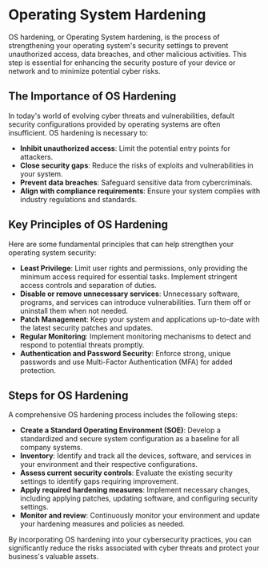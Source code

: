 # Operating System Hardening

OS hardening, or Operating System hardening, is the process of strengthening your operating system's security settings to prevent unauthorized access, data breaches, and other malicious activities. This step is essential for enhancing the security posture of your device or network and to minimize potential cyber risks.

## The Importance of OS Hardening

In today's world of evolving cyber threats and vulnerabilities, default security configurations provided by operating systems are often insufficient. OS hardening is necessary to:

- **Inhibit unauthorized access**: Limit the potential entry points for attackers.
- **Close security gaps**: Reduce the risks of exploits and vulnerabilities in your system.
- **Prevent data breaches**: Safeguard sensitive data from cybercriminals.
- **Align with compliance requirements**: Ensure your system complies with industry regulations and standards.

## Key Principles of OS Hardening

Here are some fundamental principles that can help strengthen your operating system security:

- **Least Privilege**: Limit user rights and permissions, only providing the minimum access required for essential tasks. Implement stringent access controls and separation of duties.
- **Disable or remove unnecessary services**: Unnecessary software, programs, and services can introduce vulnerabilities. Turn them off or uninstall them when not needed.
- **Patch Management**: Keep your system and applications up-to-date with the latest security patches and updates.
- **Regular Monitoring**: Implement monitoring mechanisms to detect and respond to potential threats promptly.
- **Authentication and Password Security**: Enforce strong, unique passwords and use Multi-Factor Authentication (MFA) for added protection.

## Steps for OS Hardening

A comprehensive OS hardening process includes the following steps:

- **Create a Standard Operating Environment (SOE)**: Develop a standardized and secure system configuration as a baseline for all company systems.
- **Inventory**: Identify and track all the devices, software, and services in your environment and their respective configurations.
- **Assess current security controls**: Evaluate the existing security settings to identify gaps requiring improvement.
- **Apply required hardening measures**: Implement necessary changes, including applying patches, updating software, and configuring security settings.
- **Monitor and review**: Continuously monitor your environment and update your hardening measures and policies as needed.

By incorporating OS hardening into your cybersecurity practices, you can significantly reduce the risks associated with cyber threats and protect your business's valuable assets.
